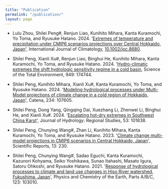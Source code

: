 ```yaml
---
title: "Publication"
permalink: "/publication/"
layout: page
---
```


- Lulu Zhou, Shilei Peng#, Renjun Liao, Kunihito Mihara, Kanta Kuramochi, Yo Toma, and Ryusuke Hatano. 2024. '[Extremes of temperature and precipitation under CMIP6 scenarios projections over Central Hokkaido, Japan](https://rmets.onlinelibrary.wiley.com/doi/10.1002/joc.8680)', International Journal of Climatology, [10.1002/joc.8680](https://doi.org/10.1002/joc.8680).
  
- Shilei Peng, Xianli Xu#, Renjun Liao, Binghui He, Kunihito Mihara, Kanta Kuramochi, Yo Toma, and Ryusuke Hatano. 2024. '[Hydro-climatic extremes the shift hydrologic sensitivity regime in a cold basin](https://www.sciencedirect.com/science/article/pii/S0048969724048939), Science of the Total Environment, 949: 174744.

- Shilei Peng, Kunihito Mihara, Xianli Xu#, Kanta Kuramochi, Yo Toma, and Ryusuke Hatano. 2024. '[Modeling hydrological processes under Multi-Model projections of climate change in a cold region of Hokkaido, Japan](https://www.sciencedirect.com/science/article/pii/S0341816223006963)', Catena, 234: 107605.

- Shilei Peng, Dong Yang, Qingqing Dai, Xuezhang Li, Zhenwei Li, Binghui He, and Xianli Xu#. 2024. '[Escalating hot-dry extremes in Southwest China Karst](https://www.sciencedirect.com/science/article/pii/S2214581824001861)', Journal of Hydrology: Regional Studies, 53: 101838.

- Shilei Peng, Chunying Wang#, Zhan Li, Kunihito Mihara, Kanta Kuramochi, Yo Toma, and Ryusuke Hatano. 2023. '[Climate change multi-model projections in CMIP6 scenarios in Central Hokkaido, Japan](https://www.nature.com/articles/s41598-022-27357-7#citeas)', Scientific Reports, 13: 230.

- Shilei Peng, Chunying Wang#, Sadao Eguchi, Kanta Kuramochi, Kazunori Kohyama, Seiko Yoshikawa, Sunao Itahashi, Masato Igura, Satoru Ohkoshi, and Ryusuke Hatano. 2021. '[Response of hydrological processes to climate and land use changes in Hiso River watershed, Fukushima, Japan](https://www.sciencedirect.com/science/article/pii/S1474706521000437)', Physics and Chemistry of the Earth, Parts A/B/C, 123: 103010.





